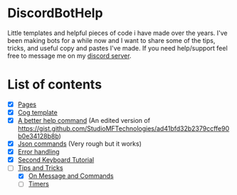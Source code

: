 # DiscordBotHelp
Little templates and helpful pieces of code i have made over the years. I've been making bots for a while now and I want to share some of the tips, tricks, and useful copy and pastes I've made. If you need help/support feel free to message me on my [discord server](https://discord.gg/A7aQfW6).

# List of contents
- [x] [Pages](Pages)
- [x] [Cog template](Cog%20Template)
- [x] [A better help command](Help%20Command) (An edited version of https://gist.github.com/StudioMFTechnologies/ad41bfd32b2379ccffe90b0e34128b8b)
- [x] [Json commands](Json%20Commands) (Very rough but it works)
- [x] [Error handling](Error%20Handling)
- [x] [Second Keyboard Tutorial](2nd%20Keyboard%20Shortcuts)
- [ ] [Tips and Tricks](Tips%20and%20Tricks)
    - [x] [On Message and Commands](Tips%20and%20Tricks#on-message-and-commands)
    - [ ] [Timers](Tips%20and%20Tricks#timers)
